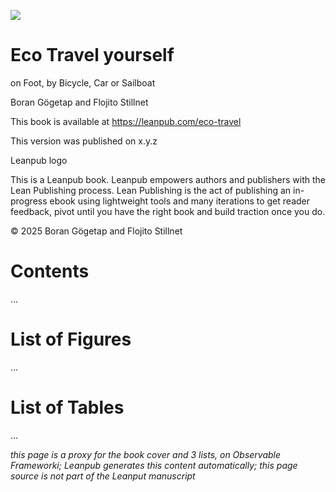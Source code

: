 ![](resources/title_page.png)

# Eco Travel yourself

on Foot, by Bicycle, Car or Sailboat


Boran Gögetap and Flojito Stillnet

This book is available at https://leanpub.com/eco-travel

This version was published on x.y.z

Leanpub logo

This is a Leanpub book. Leanpub empowers authors and
publishers with the Lean Publishing process. Lean Publishing is
the act of publishing an in-progress ebook using lightweight tools
and many iterations to get reader feedback, pivot until you have
the right book and build traction once you do.

© 2025 Boran Gögetap and Flojito Stillnet

# Contents

...

# List of Figures

...

# List of Tables

...

*this page is a proxy for the book cover and 3 lists, on Observable Frameworki; Leanpub generates this content automatically; this page source is not part of the Leanput manuscript*
